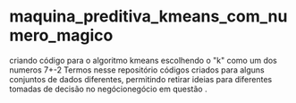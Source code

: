 # maquina_preditiva_kmeans_com_numero_magico
criando código para o algoritmo kmeans escolhendo o "k" como um dos numeros 7+-2
Termos nesse repositório códigos criados para alguns conjuntos de dados diferentes, permitindo retirar ideias para diferentes tomadas de decisão no negócionegócio em questão .
